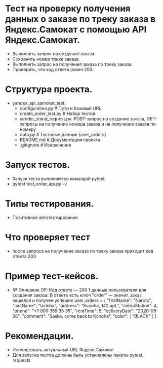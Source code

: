 # Тест на проверку получения данных о заказе по треку заказа в Яндекс.Самокат с помощью API Яндекс.Самокат.
- Выполнить запрос на создание заказа.
- Сохранить номер трека заказа.
- Выполнить запрос на получения заказа по треку заказа.
- Проверить, что код ответа равен 200.

# Структура проекта.
- yandex_api_samokat_test:
    - configuration.py # Пути и базовый URL
    - create_order_test.py # Набор тестов
    - sender_stand_request.py: POST-запрос на создание заказа, GET-запросы на получение номера заказа и на получение заказа по номеру
    - data.py # Тестовые данные (user_orders)
    - README.md # Документация проекта
    - .gitignore # Исключения
    
# Запуск тестов.
- Запуск теста выполняется командой pytest
- pytest test_order_api.py -v

# Типы тестирования.
- Позитивное автотестирование 

# Что проверяет тест
- после запроса на получение заказа по треку заказа приходит код ответа 200

# Пример тест-кейсов.
-   №	Описание	                                ОР: Код ответа — 200
    1	данные пользователя для создания заказа:         В ответе есть ключ "order" — значит, заказ нашёлся и получен успешно
user_orders = {
    "firstName": "Naruto",
    "lastName": "Uchiha",
    "address": "Konoha, 142 apt.",
    "metroStation": 4,
    "phone": "+7 800 355 35 35",
    "rentTime": 5,
    "deliveryDate": "2020-06-06",
    "comment": "Saske, come back to Konoha",
    "color": [
        "BLACK"
    ]
}	

# Рекомендации.
- Использовать актуальный URL Яндекс.Самокат
- Для запуска тестов должны быть установлены пакеты pytest, requests